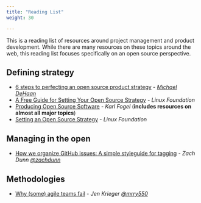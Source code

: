 ```yaml
---
title: "Reading List"
weight: 30

---
```


This is a reading list of resources around project management and product development.
While there are many resources on these topics around the web, this reading list focuses specifically on an open source perspective.


## Defining strategy

* [6 steps to perfecting an open source product strategy](https://opensource.com/article/17/9/demystifying-open-source-product-strategy) - _[Michael DeHaan](https://twitter.com/laserllama)_
* [A Free Guide for Setting Your Open Source Strategy](https://www.linuxfoundation.org/blog/2018/11/a-free-guide-for-setting-your-open-source-strategy/) - _Linux Foundation_
* [Producing Open Source Software](https://producingoss.com/) - _Karl Fogel_ (**includes resources on almost all major topics**)
* [Setting an Open Source Strategy](https://www.linuxfoundation.org/resources/open-source-guides/setting-an-open-source-strategy/) - _Linux Foundation_


## Managing in the open

* [How we organize GitHub issues: A simple styleguide for tagging](https://robinpowered.com/blog/best-practice-system-for-organizing-and-tagging-github-issues/) - _Zach Dunn [@zachdunn](https://github.com/zachdunn)_


## Methodologies

* [Why (some) agile teams fail](https://opensource.com/article/18/6/agile-vision-consider) - _Jen Krieger [@mrry550](https://github.com/mrry550)_
